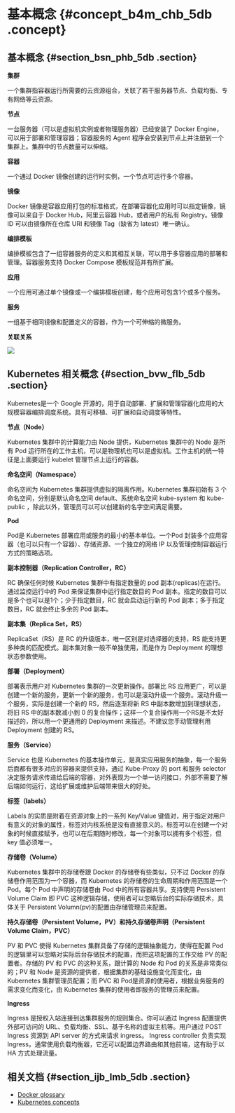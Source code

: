 # 基本概念 {#concept_b4m_chb_5db .concept}

## 基本概念 {#section_bsn_phb_5db .section}

**集群**

一个集群指容器运行所需要的云资源组合，关联了若干服务器节点、负载均衡、专有网络等云资源。

**节点**

一台服务器（可以是虚拟机实例或者物理服务器）已经安装了 Docker Engine，可以用于部署和管理容器；容器服务的 Agent 程序会安装到节点上并注册到一个集群上。集群中的节点数量可以伸缩。

**容器**

一个通过 Docker 镜像创建的运行时实例，一个节点可运行多个容器。

**镜像**

Docker 镜像是容器应用打包的标准格式，在部署容器化应用时可以指定镜像，镜像可以来自于 Docker Hub，阿里云容器 Hub，或者用户的私有 Registry。镜像 ID 可以由镜像所在仓库 URI 和镜像 Tag（缺省为 latest）唯一确认。

**编排模板**

编排模板包含了一组容器服务的定义和其相互关联，可以用于多容器应用的部署和管理。容器服务支持 Docker Compose 模板规范并有所扩展。

**应用**

一个应用可通过单个镜像或一个编排模板创建，每个应用可包含1个或多个服务。

**服务**

一组基于相同镜像和配置定义的容器，作为一个可伸缩的微服务。

**关联关系**

![](http://static-aliyun-doc.oss-cn-hangzhou.aliyuncs.com/assets/img/6859/1060_zh-CN.png)

## Kubernetes 相关概念 {#section_bvw_flb_5db .section}

Kubernetes是一个 Google 开源的，用于自动部署、扩展和管理容器化应用的大规模容器编排调度系统。具有可移植、可扩展和自动调度等特性。

**节点（Node）**

Kubernetes 集群中的计算能力由 Node 提供，Kubernetes 集群中的 Node 是所有 Pod 运行所在的工作主机，可以是物理机也可以是虚拟机。工作主机的统一特征是上面要运行 kubelet 管理节点上运行的容器。

**命名空间（Namespace）**

命名空间为 Kubernetes 集群提供虚拟的隔离作用。Kubernetes 集群初始有 3 个命名空间，分别是默认命名空间 default、系统命名空间 kube-system 和 kube-public ，除此以外，管理员可以可以创建新的名字空间满足需要。

**Pod**

Pod是 Kubernetes 部署应用或服务的最小的基本单位。一个Pod 封装多个应用容器（也可以只有一个容器）、存储资源、一个独立的网络 IP 以及管理控制容器运行方式的策略选项。

**副本控制器（Replication Controller，RC）**

RC 确保任何时候 Kubernetes 集群中有指定数量的 pod 副本\(replicas\)在运行。通过监控运行中的 Pod 来保证集群中运行指定数目的 Pod 副本。指定的数目可以是多个也可以是1个；少于指定数目，RC 就会启动运行新的 Pod 副本；多于指定数目，RC 就会终止多余的 Pod 副本。

**副本集（Replica Set，RS）**

ReplicaSet（RS）是 RC 的升级版本，唯一区别是对选择器的支持，RS 能支持更多种类的匹配模式。副本集对象一般不单独使用，而是作为 Deployment 的理想状态参数使用。

**部署（Deployment）**

部署表示用户对 Kubernetes 集群的一次更新操作。部署比 RS 应用更广，可以是创建一个新的服务，更新一个新的服务，也可以是滚动升级一个服务。滚动升级一个服务，实际是创建一个新的 RS，然后逐渐将新 RS 中副本数增加到理想状态，将旧 RS 中的副本数减小到 0 的复合操作；这样一个复合操作用一个RS是不太好描述的，所以用一个更通用的 Deployment 来描述。不建议您手动管理利用 Deployment 创建的 RS。

**服务（Service）**

Service 也是 Kubernetes 的基本操作单元，是真实应用服务的抽象，每一个服务后面都有很多对应的容器来提供支持，通过 Kube-Proxy 的 port 和服务 selector 决定服务请求传递给后端的容器，对外表现为一个单一访问接口，外部不需要了解后端如何运行，这给扩展或维护后端带来很大的好处。

**标签（labels）**

Labels 的实质是附着在资源对象上的一系列 Key/Value 键值对，用于指定对用户有意义的对象的属性，标签对内核系统是没有直接意义的。标签可以在创建一个对象的时候直接赋予，也可以在后期随时修改，每一个对象可以拥有多个标签，但 key 值必须唯一。

**存储卷（Volume）**

Kubernetes 集群中的存储卷跟 Docker 的存储卷有些类似，只不过 Docker 的存储卷作用范围为一个容器，而 Kubernetes 的存储卷的生命周期和作用范围是一个 Pod。每个 Pod 中声明的存储卷由 Pod 中的所有容器共享。支持使用 Persistent Volume Claim 即 PVC 这种逻辑存储，使用者可以忽略后台的实际存储技术，具体关于 Persistent Volumn\(pv\)的配置由存储管理员来配置。

**持久存储卷（Persistent Volume，PV）和持久存储卷声明（Persistent Volume Claim，PVC）**

PV 和 PVC 使得 Kubernetes 集群具备了存储的逻辑抽象能力，使得在配置 Pod 的逻辑里可以忽略对实际后台存储技术的配置，而把这项配置的工作交给 PV 的配置者。存储的 PV 和 PVC 的这种关系，跟计算的 Node 和 Pod 的关系是非常类似的；PV 和 Node 是资源的提供者，根据集群的基础设施变化而变化，由 Kubernetes 集群管理员配置；而 PVC 和 Pod是资源的使用者，根据业务服务的需求变化而变化，由 Kubernetes 集群的使用者即服务的管理员来配置。

**Ingress**

Ingress 是授权入站连接到达集群服务的规则集合。你可以通过 Ingress 配置提供外部可访问的 URL、负载均衡、SSL、基于名称的虚拟主机等。用户通过 POST Ingress 资源到 API server 的方式来请求 ingress。 Ingress controller 负责实现 Ingress，通常使用负载均衡器，它还可以配置边界路由和其他前端，这有助于以 HA 方式处理流量。

## 相关文档 {#section_ijb_lmb_5db .section}

-   [Docker glossary](https://docs.docker.com/glossary/)
-   [Kubernetes concepts](https://kubernetes.io/docs/concepts/)

